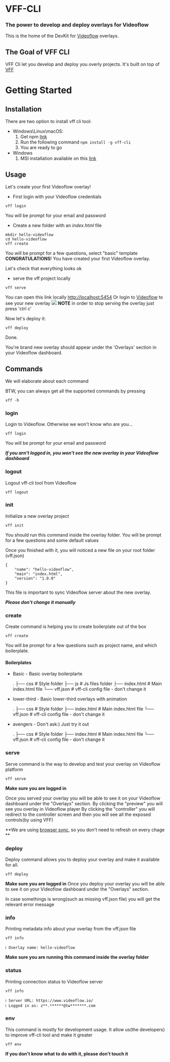 # VFF-CLI
### The power to develop and deploy overlays for Videoflow

This is the home of the DevKit for [Videoflow](https://www.videoflow.io) overlays. 

## The Goal of VFF CLI

VFF Cli let you develop and deploy you overly projects. It's built on top of [VFF](https://github.com/TwiztedDesign/vff)


# Getting Started

## Installation
There are two option to install vff cli tool:
- Windows\Linux\macOS:
    1. Get npm [link](https://www.npmjs.com/get-npm)
    1. Run the following command `npm install -g vff-cli`
    1. You are ready to go
- Windows
    1. MSI installation available on this [link](https://d2vhshfrrpr8m8.cloudfront.net/downloads/vff-cli/vff-cli.exe)

## Usage
Let's create your first Videoflow overlay!

- First login with your Videoflow credentials
```
vff login
```
You will be prompt for your email and password

- Create a new folder with an _index.html_ file
```
mkdir hello-videoflow
cd hello-videoflow
vff create
```
You will be prompt for a few questions, select "basic" template
**CONGRATULATIONS**! You have created your first Videoflow overlay.

Let's check that everything looks ok
- serve the vff project locally
```
vff serve
```
You can open this link locally [http://localhost:5454](http://localhost:5454)
Or login to [Videoflow](https://www.videoflow.io) to see your new overlay
![](http://g.recordit.co/hkEQXHdZbj.gif)
**NOTE** in order to stop serving the overlay just press 'ctrl c'

Now let's deploy it:
```
vff deploy
``` 
Done.

You're brand new overlay should appear under the 'Overlays' section in your Videoflow dashboard.


## Commands
We will elaborate about each command 

BTW, you can always get all the supported commands by pressing
```
vff -h
```

### login
Login to Videoflow. Otherwise we won't know who are you...
```
vff login
```
You will be prompt for your email and password
 
***If you arn't logged in, you won't see the new overlay in your Videoflow dashboard***
### logout
Logout vff-cli tool from Videoflow
```
vff logout
```
### init
Initialize a new overlay project
```
vff init
```
You should run this command inside the overlay folder. You will be prompt for a few questions and some default values

Once you finished with it, you will noticed a new file on your root folder (vff.json)
```
{
    "name": "hello-videoflow",
    "main": "index.html",
    "version": "1.0.0"
}
```
This file is important to sync Videoflow server about the new overlay.

***Please don't change it manually***
### create
Create command is helping you to create boilerplate out of the box
```
vff create
```
You will be prompt for a few questions such as project name, and which boilerplate.

#### Boilerplates
- Basic - Basic overlay boilerplarte
    
    
    .
    ├── css                   # Style folder
    ├── js                    # Js files folder
    ├── index.html            # Main index.html file
    └── vff.json              # vff-cli config file - don't change it
  
- lower-third - Basic lower-third overlays with animation
     
     
    .
    ├── css                   # Style folder
    ├── index.html            # Main index.html file
    └── vff.json              # vff-cli config file - don't change it 
    
 
- avengers - Don't ask:) Just try it out
     
     
    .
    ├── css                   # Style folder
    ├── index.html            # Main index.html file
    └── vff.json              # vff-cli config file - don't change it 
    
       
### serve
Serve command is the way to develop and test your overlay on Videoflow platform
```
vff serve
```
**Make sure you are logged in**

Once you served your overlay you will be able to see it on your Videoflow dashboard under the "Overlays" section.
By clicking the "preview" you will see you overlay in Videoflow player
By clicking the "controller" you will redirect to the controller screen and then you will see all the exposed controls(by using VFF)

**We are using [browser sync](https://github.com/BrowserSync/browser-sync), so you don't need to refresh on every chage **

### deploy
Deploy command allows you to deploy your overlay and make it available for all.
```
vff deploy
```
**Make sure you are logged in**
Once you deploy your overlay you will be able to see it on your Videoflow dashboard under the "Overlays" section.

In case somethings is wrong(such as missing vff.json file) you will get the relevant error message

### info
Printing metadata info about your overlay from the vff.json file
```
vff info
```

```ℹ Overlay name: hello-videoflow```

**Make sure you are running this command inside the overlay folder**

### status
Printing connection status to Videoflow server
```
vff info
```
```
ℹ Server URL: https://www.videoflow.io/
ℹ Logged in as: z**.******@tw*******.com
```

### env
This command is mostly for development usage. It allow us(the developers) to improve vff-cli tool and make it greater
```
vff env
```
**If you don't know what to do with it, please don't touch it**




